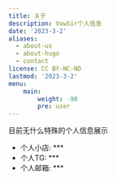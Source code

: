 ```yaml
---
title: 关于
description: VowSir个人信息
date: '2023-3-2'
aliases:
  - about-us
  - about-hugo
  - contact
license: CC BY-NC-ND
lastmod: '2023-3-2'
menu:
    main: 
        weight: -90
        pre: user
---
```


  目前无什么特殊的个人信息展示

  - 个人小店: ***
  - 个人TG: ***
  - 个人邮箱: ***

